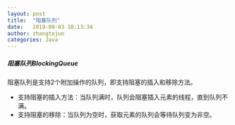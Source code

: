 ```yaml
---
layout: post
title:  "阻塞队列"
date:   2019-09-03 10:13:34
author: zhangtejun
categories: Java
---
```

##### 阻塞队列BlockingQueue
阻塞队列是支持2个附加操作的队列，即支持阻塞的插入和移除方法。
* 支持阻塞的插入方法：当队列满时，队列会阻塞插入元素的线程，直到队列不满。
* 支持阻塞的移除：当队列为空时，获取元素的队列会等待队列变为非空。
